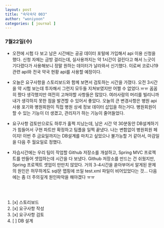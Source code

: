 ```yaml
---
layout: post
title: "속닥속닥 003"
author: "woniyoon"
categories: [ journal ]
---
```


### 7월22일(수)
- 오전에 시험 다 보고 남은 시간에는 공공 데이터 포털에 가입해서 api 이용 신청을 했다. 신청 자체는 금방 걸리는데, 실사용까지는 약 1시간이 걸린다고 해서 느긋이 기다렸다가 사용해보니 정말 원하는 데이터가 날라와서 신기했다. 이로써 코로나19 관련 api와 전국 약국 현황 api를 사용할 예정이다.

- 오늘은 요구사항을 스토리보드와 함께 보면서 검토하는 시간을 가졌다. 오전 3시간을 약 시험 보는데 투자해서 그런지 모두들 지쳐보였지만 어쩔 수 없었다.ㅠㅠ 꼼꼼히 짰다 생각했지만 여전히 고쳐야할 사항들은 많았다. 여러사람의 머리를 빌리니까 내가 생각하지 못한 점을 발견할 수 있어서 좋았다. 오늘의 큰 변경사항은 병원 api 사용 포기와 병원회원이 직접 병원 상세 정보 데이터 삽입을 하는거다. 병원회원이 할 수 있는 기능이 더 생겼고, 관리자가 하는 기능이 줄어들었다.<br>

- 요구사항 검토만으로도 하루가 훌쩍 지났는데, 남은 시간 약 30분동안 DB설계하기가 힘들어서 구현 파트만 확정하고 팀플을 일찍 끝냈다. 나는 변함없이 병원회원 페이지! 이번 주 금요일까지는 DB설계를 마치고 싶었으나 불가능할 거 같아서, 마감일을 다음 주 월요일로 정했다.

- 자습시간에는 우리 팀이 작업할 Github 저장소를 개설하고, Spring MVC 프로젝트를 만들어 셋업하는데 시간을 다 보냈다. Github 저장소를 만드는 건 쉬웠지만, Spring 프로젝트 셋업이 만만치 않았다. 거의 3-4시간을 쏟아부어서 알게된 문제의 원인은 허무하게도 sql문 맵핑에 쓰일 test.xml 파일이 비어있었다는 것... 다음에는 좀 더 주의깊게 원인파악을 해야겠다 ㅠㅠ

<br><br>

1. [x] 스토리보드 
2. [x] 요구사항 작성
3. [x] 요구사항 검토
4. [ ] DB 설계

